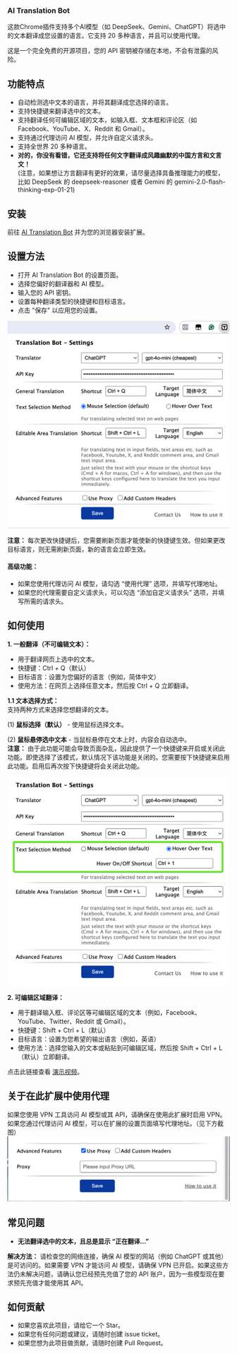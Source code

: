 ### AI Translation Bot

这款Chrome插件支持多个AI模型（如 DeepSeek、Gemini、ChatGPT）将选中的文本翻译成您设置的语言。它支持 20 多种语言，并且可以使用代理。

这是一个完全免费的开源项目，您的 API 密钥被存储在本地，不会有泄露的风险。

## 功能特点
- 自动检测选中文本的语言，并将其翻译成您选择的语言。
- 支持快捷键来翻译选中的文本。
- 支持翻译任何可编辑区域的文本，如输入框、文本框和评论区（如 Facebook、YouTube、X、Reddit 和 Gmail）。
- 支持通过代理访问 AI 模型，并允许自定义请求头。
- 支持全世界 20 多种语言。
- **对的，你没有看错，它还支持将任何文字翻译成风趣幽默的中国方言和文言文！**  
  (注意，如果想让方言翻译有更好的效果，请尽量选择具备推理能力的模型，比如 DeepSeek 的 deepseek-reasoner 或者 Gemini 的 gemini-2.0-flash-thinking-exp-01-21)  

## 安装
前往 [AI Translation Bot](https://chromewebstore.google.com/detail/chatgpt-translation-bot/fglemdfemikhijpgojdobdgplbcfomdf) 并为您的浏览器安装扩展。

## 设置方法
- 打开 AI Translation Bot 的设置页面。
- 选择您偏好的翻译器和 AI 模型。
- 输入您的 API 密钥。
- 设置每种翻译类型的快捷键和目标语言。
- 点击 "保存" 以应用您的设置。

![how to config](/images/how-to-config.png)

**注意：** 每次更改快捷键后，您需要刷新页面才能使新的快捷键生效。但如果更改目标语言，则无需刷新页面，新的语言会立即生效。

#### 高级功能：
- 如果您使用代理访问 AI 模型，请勾选 “使用代理” 选项，并填写代理地址。
- 如果您的代理需要自定义请求头，可以勾选 “添加自定义请求头” 选项，并填写所需的请求头。

## 如何使用
**1. 一般翻译（不可编辑文本）：**

- 用于翻译网页上选中的文本。
- 快捷键：Ctrl + Q（默认）
- 目标语言：设置为您偏好的语言（例如，简体中文）
- 使用方法：在网页上选择任意文本，然后按 Ctrl + Q 立即翻译。

**1.1 文本选择方式：**    
支持两种方式来选择您想翻译的文本。

(1) **鼠标选择（默认）** - 使用鼠标选择文本。

(2) **鼠标悬停选中文本** - 当鼠标悬停在文本上时，内容会自动选中。  
**注意：** 由于此功能可能会导致页面杂乱，因此提供了一个快捷键来开启或关闭此功能。即使选择了该模式，默认情况下该功能是关闭的。您需要按下快捷键来启用此功能。启用后再次按下快捷键将会关闭此功能。

![how to config](/images/how-to-config-1.png)

**2. 可编辑区域翻译：**

- 用于翻译输入框、评论区等可编辑区域的文本（例如，Facebook、YouTube、Twitter、Reddit 或 Gmail）。
- 快捷键：Shift + Ctrl + L（默认）
- 目标语言：设置为您希望的输出语言（例如，英语）
- 使用方法：选择您输入的文本或粘贴到可编辑区域，然后按 Shift + Ctrl + L（默认）立即翻译。

点击此链接查看 [演示视频](https://www.youtube.com/watch?v=tr90eCvougE)。

## 关于在此扩展中使用代理
如果您使用 VPN 工具访问 AI 模型或其 API，请确保在使用此扩展时启用 VPN。
如果您通过代理访问 AI 模型，可以在扩展的设置页面填写代理地址。（见下方截图）
![config the proxy](/images/free-proxy.png)

## 常见问题
- **无法翻译选中的文本，且总是显示 “正在翻译...”**

**解决方法：** 请检查您的网络连接，确保 AI 模型的网站（例如 ChatGPT 或其他）是可访问的。如果需要 VPN 才能访问 AI 模型，请确保 VPN 已开启。如果这些方法仍未解决问题，请确认您已经预先充值了您的 API 账户，因为一些模型现在要求预先充值才能使用其 API。

## 如何贡献
* 如果您喜欢此项目，请给它一个 Star。
* 如果您有任何问题或建议，请随时创建 issue ticket。
* 如果您想为此项目做贡献，请随时创建 Pull Request。
